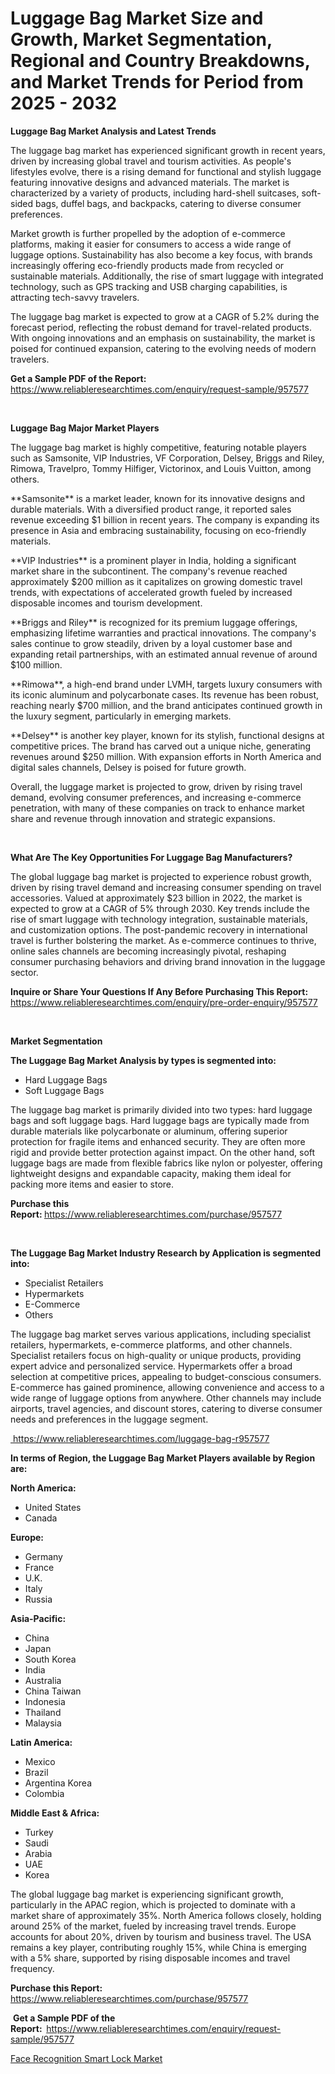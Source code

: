 <p><h1>Luggage Bag Market Size and Growth, Market Segmentation, Regional and Country Breakdowns, and Market Trends for Period from 2025 -  2032</h1></p><p><strong>Luggage Bag Market Analysis and Latest Trends</strong></p>
<p><p>The luggage bag market has experienced significant growth in recent years, driven by increasing global travel and tourism activities. As people's lifestyles evolve, there is a rising demand for functional and stylish luggage featuring innovative designs and advanced materials. The market is characterized by a variety of products, including hard-shell suitcases, soft-sided bags, duffel bags, and backpacks, catering to diverse consumer preferences.</p><p>Market growth is further propelled by the adoption of e-commerce platforms, making it easier for consumers to access a wide range of luggage options. Sustainability has also become a key focus, with brands increasingly offering eco-friendly products made from recycled or sustainable materials. Additionally, the rise of smart luggage with integrated technology, such as GPS tracking and USB charging capabilities, is attracting tech-savvy travelers.</p><p>The luggage bag market is expected to grow at a CAGR of 5.2% during the forecast period, reflecting the robust demand for travel-related products. With ongoing innovations and an emphasis on sustainability, the market is poised for continued expansion, catering to the evolving needs of modern travelers.</p></p>
<p><strong>Get a Sample PDF of the Report:&nbsp;</strong> <a href="https://www.reliableresearchtimes.com/enquiry/request-sample/957577?utm_campaign=2325&utm_medium=2&utm_source=Github&utm_content=ia&utm_term=08022025&utm_id=luggage-bag">https://www.reliableresearchtimes.com/enquiry/request-sample/957577</a></p>
<p>&nbsp;</p>
<p><strong>Luggage Bag Major Market Players</strong></p>
<p><p>The luggage bag market is highly competitive, featuring notable players such as Samsonite, VIP Industries, VF Corporation, Delsey, Briggs and Riley, Rimowa, Travelpro, Tommy Hilfiger, Victorinox, and Louis Vuitton, among others. </p><p>**Samsonite** is a market leader, known for its innovative designs and durable materials. With a diversified product range, it reported sales revenue exceeding $1 billion in recent years. The company is expanding its presence in Asia and embracing sustainability, focusing on eco-friendly materials.</p><p>**VIP Industries** is a prominent player in India, holding a significant market share in the subcontinent. The company's revenue reached approximately $200 million as it capitalizes on growing domestic travel trends, with expectations of accelerated growth fueled by increased disposable incomes and tourism development.</p><p>**Briggs and Riley** is recognized for its premium luggage offerings, emphasizing lifetime warranties and practical innovations. The company's sales continue to grow steadily, driven by a loyal customer base and expanding retail partnerships, with an estimated annual revenue of around $100 million.</p><p>**Rimowa**, a high-end brand under LVMH, targets luxury consumers with its iconic aluminum and polycarbonate cases. Its revenue has been robust, reaching nearly $700 million, and the brand anticipates continued growth in the luxury segment, particularly in emerging markets.</p><p>**Delsey** is another key player, known for its stylish, functional designs at competitive prices. The brand has carved out a unique niche, generating revenues around $250 million. With expansion efforts in North America and digital sales channels, Delsey is poised for future growth.</p><p>Overall, the luggage market is projected to grow, driven by rising travel demand, evolving consumer preferences, and increasing e-commerce penetration, with many of these companies on track to enhance market share and revenue through innovation and strategic expansions.</p></p>
<p>&nbsp;</p>
<p><strong>What Are The Key Opportunities For Luggage Bag Manufacturers?</strong></p>
<p><p>The global luggage bag market is projected to experience robust growth, driven by rising travel demand and increasing consumer spending on travel accessories. Valued at approximately $23 billion in 2022, the market is expected to grow at a CAGR of 5% through 2030. Key trends include the rise of smart luggage with technology integration, sustainable materials, and customization options. The post-pandemic recovery in international travel is further bolstering the market. As e-commerce continues to thrive, online sales channels are becoming increasingly pivotal, reshaping consumer purchasing behaviors and driving brand innovation in the luggage sector.</p></p>
<p><strong>Inquire or Share Your Questions If Any Before Purchasing This Report:</strong> <a href="https://www.reliableresearchtimes.com/enquiry/pre-order-enquiry/957577?utm_campaign=2325&utm_medium=2&utm_source=Github&utm_content=ia&utm_term=08022025&utm_id=luggage-bag">https://www.reliableresearchtimes.com/enquiry/pre-order-enquiry/957577</a></p>
<p>&nbsp;</p>
<p><strong>Market Segmentation</strong></p>
<p><strong>The Luggage Bag Market Analysis by types is segmented into:</strong></p>
<p><ul><li>Hard Luggage Bags</li><li>Soft Luggage Bags</li></ul></p>
<p><p>The luggage bag market is primarily divided into two types: hard luggage bags and soft luggage bags. Hard luggage bags are typically made from durable materials like polycarbonate or aluminum, offering superior protection for fragile items and enhanced security. They are often more rigid and provide better protection against impact. On the other hand, soft luggage bags are made from flexible fabrics like nylon or polyester, offering lightweight designs and expandable capacity, making them ideal for packing more items and easier to store.</p></p>
<p><strong>Purchase this Report:&nbsp;</strong><a href="https://www.reliableresearchtimes.com/purchase/957577?utm_campaign=2325&utm_medium=2&utm_source=Github&utm_content=ia&utm_term=08022025&utm_id=luggage-bag">https://www.reliableresearchtimes.com/purchase/957577</a></p>
<p>&nbsp;</p>
<p><strong>The Luggage Bag Market Industry Research by Application is segmented into:</strong></p>
<p><ul><li>Specialist Retailers</li><li>Hypermarkets</li><li>E-Commerce</li><li>Others</li></ul></p>
<p><p>The luggage bag market serves various applications, including specialist retailers, hypermarkets, e-commerce platforms, and other channels. Specialist retailers focus on high-quality or unique products, providing expert advice and personalized service. Hypermarkets offer a broad selection at competitive prices, appealing to budget-conscious consumers. E-commerce has gained prominence, allowing convenience and access to a wide range of luggage options from anywhere. Other channels may include airports, travel agencies, and discount stores, catering to diverse consumer needs and preferences in the luggage segment.</p></p>
<p><a href="https://www.reliableresearchtimes.com/luggage-bag-r957577?utm_campaign=2325&utm_medium=2&utm_source=Github&utm_content=ia&utm_term=08022025&utm_id=luggage-bag">&nbsp;https://www.reliableresearchtimes.com/luggage-bag-r957577</a></p>
<p><strong>In terms of Region, the Luggage Bag Market Players available by Region are:</strong></p>
<p>
    <p> <strong> North America: </strong>
        <ul>
            <li>United States</li>
            <li>Canada</li>
        </ul>
        </p> 
    <p> <strong> Europe: </strong>
        <ul>
            <li>Germany</li>
            <li>France</li>
            <li>U.K.</li>
            <li>Italy</li>
            <li>Russia</li>
        </ul>
        </p> 
    <p> <strong> Asia-Pacific: </strong>
        <ul>
            <li>China</li>
            <li>Japan</li>
            <li>South Korea</li>
            <li>India</li>
            <li>Australia</li>
            <li>China Taiwan</li>
            <li>Indonesia</li>
            <li>Thailand</li>
            <li>Malaysia</li>
        </ul>
        </p> 
    <p> <strong> Latin America: </strong>
        <ul>
            <li>Mexico</li>
            <li>Brazil</li>
            <li>Argentina Korea</li>
            <li>Colombia</li>
        </ul>
        </p> 
    <p> <strong> Middle East & Africa: </strong>
        <ul>
            <li>Turkey</li>
            <li>Saudi</li>
            <li>Arabia</li>
            <li>UAE</li>
            <li>Korea</li>
        </ul>
    </p>
    </p>
<p><p>The global luggage bag market is experiencing significant growth, particularly in the APAC region, which is projected to dominate with a market share of approximately 35%. North America follows closely, holding around 25% of the market, fueled by increasing travel trends. Europe accounts for about 20%, driven by tourism and business travel. The USA remains a key player, contributing roughly 15%, while China is emerging with a 5% share, supported by rising disposable incomes and travel frequency.</p></p>
<p><strong>Purchase this Report: </strong><a href="https://www.reliableresearchtimes.com/purchase/957577?utm_campaign=2325&utm_medium=2&utm_source=Github&utm_content=ia&utm_term=08022025&utm_id=luggage-bag">https://www.reliableresearchtimes.com/purchase/957577</a></p>
<p>&nbsp;<strong>Get a Sample PDF of the Report:&nbsp;&nbsp;</strong><a href="https://www.reliableresearchtimes.com/enquiry/request-sample/957577?utm_campaign=2325&utm_medium=2&utm_source=Github&utm_content=ia&utm_term=08022025&utm_id=luggage-bag">https://www.reliableresearchtimes.com/enquiry/request-sample/957577</a></p>
<p><strong></strong></p>
<p><p><a href="https://github.com/tamiaknaub6/Market-Research-Report-List-1/blob/main/face-recognition-smart-lock-market.md?utm_campaign=2325&utm_medium=2&utm_source=Github&utm_content=ia&utm_term=08022025&utm_id=luggage-bag">Face Recognition Smart Lock Market</a></p></p>